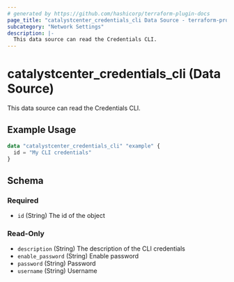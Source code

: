 ```yaml
---
# generated by https://github.com/hashicorp/terraform-plugin-docs
page_title: "catalystcenter_credentials_cli Data Source - terraform-provider-catalystcenter"
subcategory: "Network Settings"
description: |-
  This data source can read the Credentials CLI.
---
```


# catalystcenter_credentials_cli (Data Source)

This data source can read the Credentials CLI.

## Example Usage

```terraform
data "catalystcenter_credentials_cli" "example" {
  id = "My CLI credentials"
}
```

<!-- schema generated by tfplugindocs -->
## Schema

### Required

- `id` (String) The id of the object

### Read-Only

- `description` (String) The description of the CLI credentials
- `enable_password` (String) Enable password
- `password` (String) Password
- `username` (String) Username
